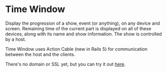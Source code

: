 # Time Window

Display the progression of a show, event (or anything), on any device and screen. Remaining time of the current part is displayed on all of these devices, along with its name and show information. The show is controlled by a host.

Time Window uses Action Cable (new in Rails 5) for communication between the host and the clients.

There's no domain or SSL yet, but you can try it out
[here](http://37.139.14.235/).
